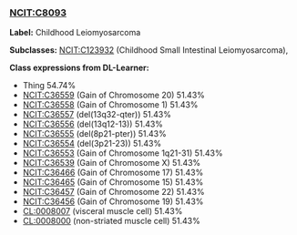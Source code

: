 
### [NCIT:C8093](http://purl.obolibrary.org/obo/NCIT_C8093)
**Label:** Childhood Leiomyosarcoma

**Subclasses:** [NCIT:C123932](http://purl.obolibrary.org/obo/NCIT_C123932) (Childhood Small Intestinal Leiomyosarcoma), 

**Class expressions from DL-Learner:**

- Thing 54.74%
- [NCIT:C36559](http://purl.obolibrary.org/obo/NCIT_C36559) (Gain of Chromosome 20) 51.43%
- [NCIT:C36558](http://purl.obolibrary.org/obo/NCIT_C36558) (Gain of Chromosome 1) 51.43%
- [NCIT:C36557](http://purl.obolibrary.org/obo/NCIT_C36557) (del(13q32-qter)) 51.43%
- [NCIT:C36556](http://purl.obolibrary.org/obo/NCIT_C36556) (del(13q12-13)) 51.43%
- [NCIT:C36555](http://purl.obolibrary.org/obo/NCIT_C36555) (del(8p21-pter)) 51.43%
- [NCIT:C36554](http://purl.obolibrary.org/obo/NCIT_C36554) (del(3p21-23)) 51.43%
- [NCIT:C36553](http://purl.obolibrary.org/obo/NCIT_C36553) (Gain of Chromosome 1q21-31) 51.43%
- [NCIT:C36539](http://purl.obolibrary.org/obo/NCIT_C36539) (Gain of Chromosome X) 51.43%
- [NCIT:C36466](http://purl.obolibrary.org/obo/NCIT_C36466) (Gain of Chromosome 17) 51.43%
- [NCIT:C36465](http://purl.obolibrary.org/obo/NCIT_C36465) (Gain of Chromosome 15) 51.43%
- [NCIT:C36457](http://purl.obolibrary.org/obo/NCIT_C36457) (Gain of Chromosome 22) 51.43%
- [NCIT:C36456](http://purl.obolibrary.org/obo/NCIT_C36456) (Gain of Chromosome 19) 51.43%
- [CL:0008007](http://purl.obolibrary.org/obo/CL_0008007) (visceral muscle cell) 51.43%
- [CL:0008000](http://purl.obolibrary.org/obo/CL_0008000) (non-striated muscle cell) 51.43%


